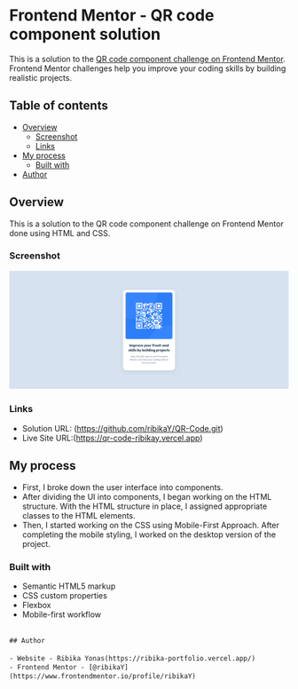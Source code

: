 # Frontend Mentor - QR code component solution

This is a solution to the [QR code component challenge on Frontend Mentor](https://www.frontendmentor.io/challenges/qr-code-component-iux_sIO_H). Frontend Mentor challenges help you improve your coding skills by building realistic projects. 

## Table of contents

- [Overview](#overview)
  - [Screenshot](#screenshot)
  - [Links](#links)
- [My process](#my-process)
  - [Built with](#built-with)
- [Author](#author)


## Overview
This is a solution to the QR code component challenge on Frontend Mentor done using HTML and CSS. 

### Screenshot

![](./assets/images/desktop-cropped-screenshot.png)


### Links

- Solution URL: (https://github.com/ribikaY/QR-Code.git)
- Live Site URL:(https://qr-code-ribikay.vercel.app)

## My process

- First, I broke down the user interface into components. 
- After dividing the UI into components, I began working on the HTML structure. With the HTML structure in place, I assigned appropriate classes to the HTML elements.
- Then, I started working on the CSS using Mobile-First Approach. After completing the mobile styling, I worked on the desktop version of the project.

### Built with

- Semantic HTML5 markup
- CSS custom properties
- Flexbox
- Mobile-first workflow

```

## Author

- Website - Ribika Yonas(https://ribika-portfolio.vercel.app/)
- Frontend Mentor - [@ribikaY](https://www.frontendmentor.io/profile/ribikaY)
